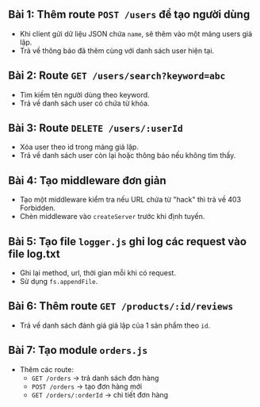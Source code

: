 ## Bài 1: Thêm route `POST /users` để tạo người dùng

- Khi client gửi dữ liệu JSON chứa `name`, sẽ thêm vào một mảng users giả lập.
- Trả về thông báo đã thêm cùng với danh sách user hiện tại.

## Bài 2: Route `GET /users/search?keyword=abc`

- Tìm kiếm tên người dùng theo keyword.
- Trả về danh sách user có chứa từ khóa.

## Bài 3: Route `DELETE /users/:userId`

- Xóa user theo id trong mảng giả lập.
- Trả về danh sách user còn lại hoặc thông báo nếu không tìm thấy.

## Bài 4: Tạo middleware đơn giản

- Tạo một middleware kiểm tra nếu URL chứa từ "hack" thì trả về 403 Forbidden.
- Chèn middleware vào `createServer` trước khi định tuyến.

## Bài 5: Tạo file `logger.js` ghi log các request vào file log.txt

- Ghi lại method, url, thời gian mỗi khi có request.
- Sử dụng `fs.appendFile`.

## Bài 6: Thêm route `GET /products/:id/reviews`

- Trả về danh sách đánh giá giả lập của 1 sản phẩm theo `id`.

## Bài 7: Tạo module `orders.js`

- Thêm các route:
  - `GET /orders` → trả danh sách đơn hàng
  - `POST /orders` → tạo đơn hàng mới
  - `GET /orders/:orderId` → chi tiết đơn hàng
